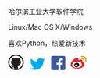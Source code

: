 哈尔滨工业大学软件学院

Linux/Mac OS X/Windows

喜欢Python，热爱新技术

[![Github](../img/about/blacktocat-32.png)](https://github.com/skyline75489) &nbsp;
[![Twitter](../img/about/bird_blue_32_0.png)](https://twitter.com/ChesterLiu2) &nbsp;
[![Facebook](../img/about/FB_29.png)](https://www.facebook.com/chester.liu.31) &nbsp;
[![Weibo](../img/about/Weibo_32x32.png)](
http://weibo.com/ljk321)
